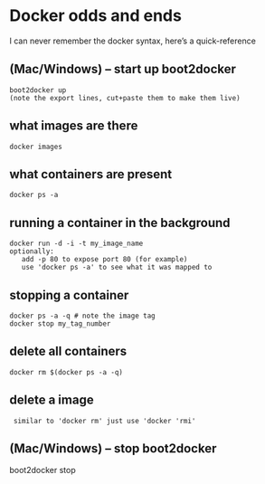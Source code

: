 # Docker odds and ends

I can never remember the docker syntax, here’s a quick-reference


## (Mac/Windows) – start up boot2docker

    boot2docker up
    (note the export lines, cut+paste them to make them live)
    
## what images are there

    docker images
## what containers are present

    docker ps -a
## running a container in the background

    docker run -d -i -t my_image_name
    optionally:
       add -p 80 to expose port 80 (for example)
       use 'docker ps -a' to see what it was mapped to
## stopping a container

    docker ps -a -q # note the image tag
    docker stop my_tag_number
## delete all containers

    docker rm $(docker ps -a -q)
## delete a image

     similar to 'docker rm' just use 'docker 'rmi'
## (Mac/Windows) – stop boot2docker

boot2docker stop